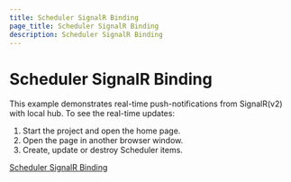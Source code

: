 ```yaml
---
title: Scheduler SignalR Binding
page_title: Scheduler SignalR Binding
description: Scheduler SignalR Binding
---
```


# Scheduler SignalR Binding


This example demonstrates real-time push-notifications from SignalR(v2) with local hub. To see the real-time updates:

1. Start the project and open the home page.
2. Open the page in another browser window.
3. Create, update or destroy Scheduler items.

[Scheduler SignalR Binding](https://github.com/telerik/ui-for-aspnet-mvc-examples/tree/master/scheduler/scheduler-signalr-local-hub-locking-events)
